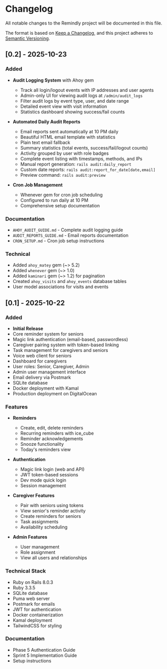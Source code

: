 # Changelog

All notable changes to the Remindly project will be documented in this file.

The format is based on [Keep a Changelog](https://keepachangelog.com/en/1.0.0/),
and this project adheres to [Semantic Versioning](https://semver.org/spec/v2.0.0.html).

## [0.2] - 2025-10-23

### Added
- **Audit Logging System** with Ahoy gem
  - Track all login/logout events with IP addresses and user agents
  - Admin-only UI for viewing audit logs at `/admin/audit_logs`
  - Filter audit logs by event type, user, and date range
  - Detailed event view with visit information
  - Statistics dashboard showing success/fail counts

- **Automated Daily Audit Reports**
  - Email reports sent automatically at 10 PM daily
  - Beautiful HTML email template with statistics
  - Plain text email fallback
  - Summary statistics (total events, success/fail/logout counts)
  - Activity grouped by user with role badges
  - Complete event listing with timestamps, methods, and IPs
  - Manual report generation: `rails audit:daily_report`
  - Custom date reports: `rails audit:report_for_date[date,email]`
  - Preview command: `rails audit:preview`

- **Cron Job Management**
  - Whenever gem for cron job scheduling
  - Configured to run daily at 10 PM
  - Comprehensive setup documentation

### Documentation
- `AHOY_AUDIT_GUIDE.md` - Complete audit logging guide
- `AUDIT_REPORTS_GUIDE.md` - Email reports documentation
- `CRON_SETUP.md` - Cron job setup instructions

### Technical
- Added `ahoy_matey` gem (~> 5.2)
- Added `whenever` gem (~> 1.0)
- Added `kaminari` gem (~> 1.2) for pagination
- Created `ahoy_visits` and `ahoy_events` database tables
- User model associations for visits and events

## [0.1] - 2025-10-22

### Added
- **Initial Release**
- Core reminder system for seniors
- Magic link authentication (email-based, passwordless)
- Caregiver pairing system with token-based linking
- Task management for caregivers and seniors
- Voice web client for seniors
- Dashboard for caregivers
- User roles: Senior, Caregiver, Admin
- Admin user management interface
- Email delivery via Postmark
- SQLite database
- Docker deployment with Kamal
- Production deployment on DigitalOcean

### Features
- **Reminders**
  - Create, edit, delete reminders
  - Recurring reminders with ice_cube
  - Reminder acknowledgements
  - Snooze functionality
  - Today's reminders view

- **Authentication**
  - Magic link login (web and API)
  - JWT token-based sessions
  - Dev mode quick login
  - Session management

- **Caregiver Features**
  - Pair with seniors using tokens
  - View senior's reminder activity
  - Create reminders for seniors
  - Task assignments
  - Availability scheduling

- **Admin Features**
  - User management
  - Role assignment
  - View all users and relationships

### Technical Stack
- Ruby on Rails 8.0.3
- Ruby 3.3.5
- SQLite database
- Puma web server
- Postmark for emails
- JWT for authentication
- Docker containerization
- Kamal deployment
- TailwindCSS for styling

### Documentation
- Phase 5 Authentication Guide
- Sprint 5 Implementation Guide
- Setup instructions
